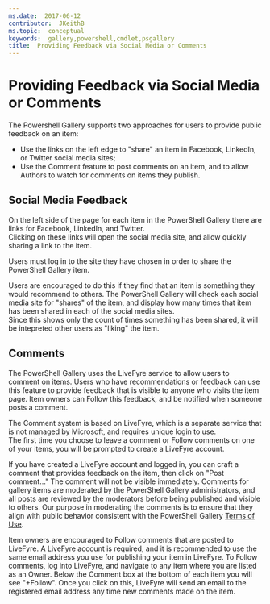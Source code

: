 ```yaml
---
ms.date:  2017-06-12
contributor:  JKeithB
ms.topic:  conceptual
keywords:  gallery,powershell,cmdlet,psgallery
title:  Providing Feedback via Social Media or Comments
---
```


# Providing Feedback via Social Media or Comments

The Powershell Gallery supports two approaches for users to provide public feedback on an item:

* Use the links on the left edge to "share" an item in Facebook, LinkedIn, or Twitter social media sites;
* Use the Comment feature to post comments on an item, and to allow Authors to watch for comments on items they publish.

## Social Media Feedback
On the left side of the page for each item in the PowerShell Gallery there are links for Facebook, LinkedIn, and Twitter.   
Clicking on these links will open the social media site, and allow quickly sharing a link to the item.

Users must log in to the site they have chosen in order to share the PowerShell Gallery item.     

Users are encouraged to do this if they find that an item is something they would recommend to others. 
The PowerShell Gallery will check each social media site for "shares" of the item, and display how many times that item has been shared in each of the social media sites.  
Since this shows only the count of times something has been shared, it will be intepreted other users as "liking" the item.


## Comments
The PowerShell Gallery uses the LiveFyre service to allow users to comment on items.
Users who have recommendations or feedback can use this feature to provide feedback that is visible to anyone who visits the item page.
Item owners can Follow this feedback, and be notified when someone posts a comment. 

The Comment system is based on LiveFyre, which is a separate service that is not managed by Microsoft, and requires unique login to use.  
The first time you choose to leave a comment or Follow comments on one of your items, you will be prompted to create a LiveFyre account.

If you have created a LiveFyre account and logged in, you can craft a comment that provides feedback on the item, then click on "Post comment..."
The comment will not be visible immediately. 
Comments for gallery items are moderated by the PowerShell Gallery administrators, and all posts are reviewed by the moderators before being published and visible to others.
Our purpose in moderating the comments is to ensure that they align with public behavior consistent with the PowerShell Gallery [Terms of Use](https://www.powershellgallery.com/policies/Terms).  

Item owners are encouraged to Follow comments that are posted to LiveFyre. 
A LiveFyre account is required, and it is recommended to use the same email address you use for publishing your item in LiveFyre. 
To Follow comments, log into LiveFyre, and navigate to any item where you are listed as an Owner. 
Below the Comment box at the bottom of each item you will see "+Follow". 
Once you click on this, LiveFyre will send an email to the registered email address any time new comments made on the item.

